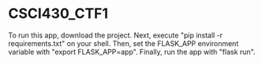 # CSCI430_CTF1
To run this app, download the project. Next, execute "pip install -r requirements.txt" on your shell. Then, set the FLASK_APP environment variable with "export FLASK_APP=app". Finally, run the app with "flask run". 
